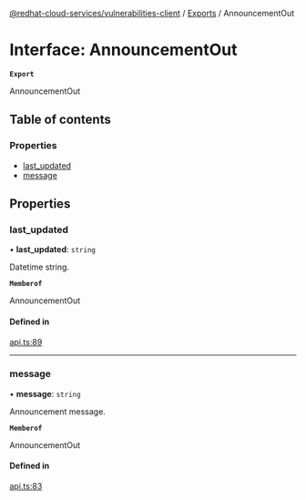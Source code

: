 [@redhat-cloud-services/vulnerabilities-client](../README.md) / [Exports](../modules.md) / AnnouncementOut

# Interface: AnnouncementOut

**`Export`**

AnnouncementOut

## Table of contents

### Properties

- [last\_updated](AnnouncementOut.md#last_updated)
- [message](AnnouncementOut.md#message)

## Properties

### last\_updated

• **last\_updated**: `string`

Datetime string.

**`Memberof`**

AnnouncementOut

#### Defined in

[api.ts:89](https://github.com/mkholjuraev/javascript-clients/blob/main/packages/vulnerabilities/git-api/api.ts#L89)

___

### message

• **message**: `string`

Announcement message.

**`Memberof`**

AnnouncementOut

#### Defined in

[api.ts:83](https://github.com/mkholjuraev/javascript-clients/blob/main/packages/vulnerabilities/git-api/api.ts#L83)
